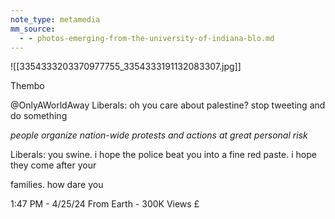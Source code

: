 ```yaml
---
note_type: metamedia
mm_source:
  - - photos-emerging-from-the-university-of-indiana-blo.md
---
```


![[3354333203370977755_3354333191132083307.jpg]]

Thembo

@OnlyAWorldAway
Liberals: oh you care about palestine? stop
tweeting and do something

*people organize nation-wide protests and
actions at great personal risk*

Liberals: you swine. i hope the police beat you
into a fine red paste. i hope they come after your

families. how dare you

1:47 PM - 4/25/24 From Earth - 300K Views £

